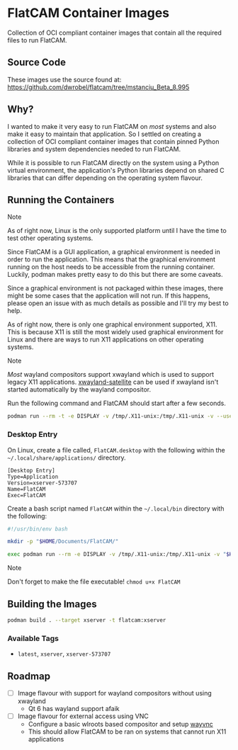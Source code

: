 # FlatCAM Container Images

Collection of OCI compliant container images that contain all the required files to run FlatCAM.

## Source Code

These images use the source found at: https://github.com/dwrobel/flatcam/tree/mstanciu_Beta_8.995

## Why?

I wanted to make it very easy to run FlatCAM on *most* systems and also make it easy to maintain that application. So I settled on creating a collection of OCI compliant container images that contain pinned Python libraries and system dependencies needed to run FlatCAM.

While it is possible to run FlatCAM directly on the system using a Python virtual environment, the application's Python libraries depend on shared C libraries that can differ depending on the operating system flavour.

## Running the Containers

> [!NOTE]
> As of right now, Linux is the only supported platform until I have the time to test other operating systems.

Since FlatCAM is a GUI application, a graphical environment is needed in order to run the application. This means that the graphical environment running on the host needs to be accessible from the running container. Luckily, podman makes pretty easy to do this but there are some caveats.

Since a graphical environment is not packaged within these images, there might be some cases that the application will not run. If this happens, please open an issue with as much details as possible and I'll try my best to help.

As of right now, there is only one graphical environment supported, X11. This is because X11 is still the most widely used graphical environment for Linux and there are ways to run X11 applications on other operating systems.

> [!NOTE]
> *Most* wayland compositors support xwayland which is used to support legacy X11 applications. [xwayland-satellite](https://github.com/Supreeeme/xwayland-satellite) can be used if xwayland isn't started automatically by the wayland compositor.

Run the following command and FlatCAM should start after a few seconds.

```bash
podman run --rm -t -e DISPLAY -v /tmp/.X11-unix:/tmp/.X11-unix -v --userns=keep-id --security-opt=label=type:container_runtime_t ghrc.io/Taar/flatcam:xserver
```

### Desktop Entry

On Linux, create a file called, `FlatCAM.desktop` with the following within the `~/.local/share/applications/` directory.

```
[Desktop Entry]
Type=Application
Version=xserver-573707
Name=FlatCAM
Exec=FlatCAM
```

Create a bash script named `FlatCAM` within the `~/.local/bin` directory with the following:

```bash
#!/usr/bin/env bash

mkdir -p "$HOME/Documents/FlatCAM/"

exec podman run --rm -e DISPLAY -v /tmp/.X11-unix:/tmp/.X11-unix -v "$HOME/Documents/FlatCAM:/home/gnuplususer/Documents/FlatCAM" --userns=keep-id --security-opt=label=type:container_runtime_t ghrc.io/Taar/flatcam:xserver-573707
```

> [!NOTE]
> Don't forget to make the file executable!
> `chmod u+x FlatCAM`

## Building the Images

```bash
podman build . --target xserver -t flatcam:xserver
```

### Available Tags

- `latest`, `xserver`, `xserver-573707`

## Roadmap

- [ ] Image flavour with support for wayland compositors without using xwayland
  - Qt 6 has wayland support afaik
- [ ] Image flavour for external access using VNC
  - Configure a basic wlroots based compositor and setup [wayvnc](https://github.com/any1/wayvnc)
  - This should allow FlatCAM to be ran on systems that cannot run X11 applications

